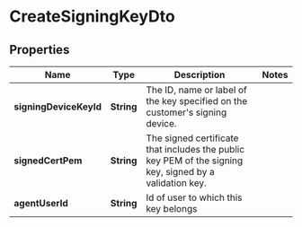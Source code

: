 

# CreateSigningKeyDto


## Properties

| Name | Type | Description | Notes |
|------------ | ------------- | ------------- | -------------|
|**signingDeviceKeyId** | **String** | The ID, name or label of the key specified on the customer&#39;s signing device. |  |
|**signedCertPem** | **String** | The signed certificate that includes the public key PEM of the signing key, signed by a validation key. |  |
|**agentUserId** | **String** | Id of user to which this key belongs |  |



